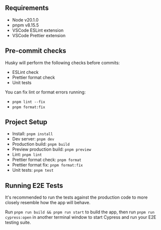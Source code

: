 ## Requirements

- Node v20.1.0
- pnpm v8.15.5
- VSCode ESLint extension
- VSCode Prettier extension

## Pre-commit checks

Husky will perform the following checks before commits:

- ESLint check
- Prettier format check
- Unit tests

You can fix lint or format errors running:

- `pnpm lint --fix`
- `pnpm format:fix`

## Project Setup

- Install: `pnpm install`
- Dev server: `pnpm dev`
- Production build: `pnpm build`
- Preview production build: `pnpm preview`
- Lint: `pnpm lint`
- Prettier format check: `pnpm format`
- Prettier format fix: `pnpm format:fix`
- Unit tests: `pnpm test`

## Running E2E Tests

It's recommended to run the tests against the production code to more closely resemble how the app will behave.

Run `pnpm run build && pnpm run start` to build the app, then run `pnpm run cypress:open` in another terminal window to start Cypress and run your E2E testing suite.
